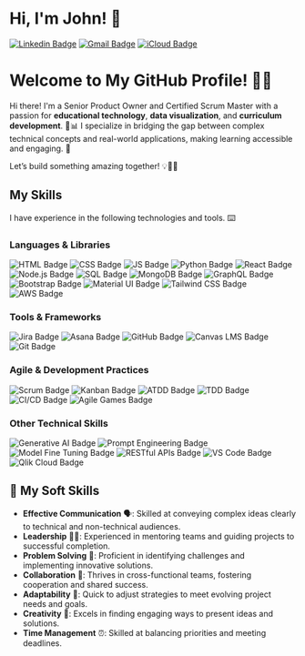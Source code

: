 # Hi, I'm John! 👋
[![Linkedin Badge](https://img.shields.io/badge/-johnp-blue?style=flat&logo=Linkedin&logoColor=white&link=https://www.linkedin.com/in/john-pendergrass-2a700a62/)](https://www.linkedin.com/in/j-pendergrass/)
[![Gmail Badge](https://img.shields.io/badge/-j.w.pendergrass-c14438?style=flat&logo=Gmail&logoColor=white&link=mailto:j.w.pendergrass@gmail.com)](mailto:j.w.pendergrass@gmail.com)
[![iCloud Badge](https://img.shields.io/badge/-john.pendergrass-006ee6?style=flat&logo=iCloud&logoColor=white&link=mailto:john.pendergrass@me.com)](mailto:john.pendergrass@me.com)

# Welcome to My GitHub Profile! 🚀✨

Hi there! I'm a Senior Product Owner and Certified Scrum Master with a passion for **educational technology**, **data visualization**, and **curriculum development**. 🧠📊 I specialize in bridging the gap between complex technical concepts and real-world applications, making learning accessible and engaging. 🌟

Let’s build something amazing together! 💡👨‍💻

## My Skills
I have experience in the following technologies and tools. :keyboard:

### Languages & Libraries
![HTML Badge](https://shields.io/badge/language-HTML-blue)
![CSS Badge](https://shields.io/badge/language-CSS-red)
![JS Badge](https://shields.io/badge/language-JavaScript-yellow)
![Python Badge](https://shields.io/badge/language-Python-green)
![React Badge](https://shields.io/badge/library-React-blue)
![Node.js Badge](https://shields.io/badge/runtime-Node.js-lightgreen)
![SQL Badge](https://shields.io/badge/language-SQL-orange)
![MongoDB Badge](https://shields.io/badge/database-MongoDB-brightgreen)
![GraphQL Badge](https://shields.io/badge/library-GraphQL-pink)
![Bootstrap Badge](https://shields.io/badge/library-Bootstrap-purple)
![Material UI Badge](https://shields.io/badge/library-Material--UI-lightblue)
![Tailwind CSS Badge](https://shields.io/badge/library-Tailwind%20CSS-teal)
![AWS Badge](https://shields.io/badge/library-AWS%20CSS-orange)

### Tools & Frameworks
![Jira Badge](https://shields.io/badge/tool-Jira-blue)
![Asana Badge](https://shields.io/badge/tool-Asana-pink)
![GitHub Badge](https://shields.io/badge/tool-GitHub-black)
![Canvas LMS Badge](https://shields.io/badge/platform-Canvas%20LMS-orange)
![Git Badge](https://shields.io/badge/version%20control-Git-lightblue)

### Agile & Development Practices
![Scrum Badge](https://shields.io/badge/framework-Scrum-blue)
![Kanban Badge](https://shields.io/badge/framework-Kanban-yellow)
![ATDD Badge](https://shields.io/badge/practice-ATDD-green)
![TDD Badge](https://shields.io/badge/practice-TDD-red)
![CI/CD Badge](https://shields.io/badge/process-CI/CD-purple)
![Agile Games Badge](https://shields.io/badge/activity-Agile%20Games-orange)

### Other Technical Skills
![Generative AI Badge](https://shields.io/badge/AI-Generative%20AI-brightgreen)
![Prompt Engineering Badge](https://shields.io/badge/AI-Prompt%20Engineering-blue)
![Model Fine Tuning Badge](https://shields.io/badge/AI-Model%20Fine%20Tuning-purple)
![RESTful APIs Badge](https://shields.io/badge/API-RESTful%20APIs-lightblue)
![VS Code Badge](https://shields.io/badge/IDE-VS%20Code-brightgreen)
![Qlik Cloud Badge](https://shields.io/badge/platform-Qlik%20Cloud-lightgreen)

## 🌟 My Soft Skills

- **Effective Communication** 🗣️: Skilled at conveying complex ideas clearly to technical and non-technical audiences.
- **Leadership** 👨‍💼: Experienced in mentoring teams and guiding projects to successful completion.
- **Problem Solving** 🧩: Proficient in identifying challenges and implementing innovative solutions.
- **Collaboration** 🤝: Thrives in cross-functional teams, fostering cooperation and shared success.
- **Adaptability** 🔄: Quick to adjust strategies to meet evolving project needs and goals.
- **Creativity** 🎨: Excels in finding engaging ways to present ideas and solutions.
- **Time Management** ⏰: Skilled at balancing priorities and meeting deadlines.

